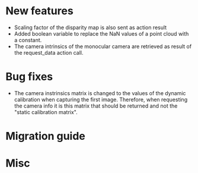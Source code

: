 # New features

* Scaling factor of the disparity map is also sent as action result
* Added boolean variable to replace the NaN values of a point cloud with a constant.
* The camera intrinsics of the monocular camera are retrieved as result of the request_data action call.

# Bug fixes

* The camera instrinsics matrix is changed to the values of the dynamic calibration when capturing the first image. Therefore, when requesting the camera info it is this matrix that should be returned and not the "static calibration matrix". 

# Migration guide

# Misc
